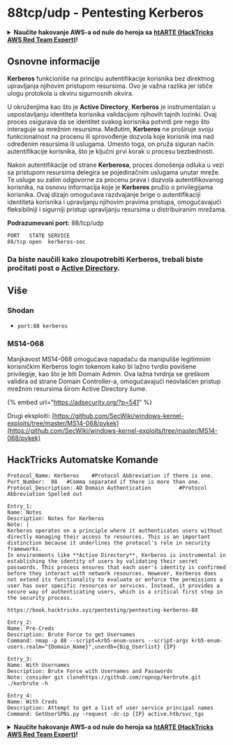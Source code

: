 # 88tcp/udp - Pentesting Kerberos

<details>

<summary><strong>Naučite hakovanje AWS-a od nule do heroja sa</strong> <a href="https://training.hacktricks.xyz/courses/arte"><strong>htARTE (HackTricks AWS Red Team Expert)</strong></a><strong>!</strong></summary>

Drugi načini podrške HackTricks-u:

* Ako želite da vidite **vašu kompaniju reklamiranu na HackTricks-u** ili **preuzmete HackTricks u PDF formatu** proverite [**SUBSCRIPTION PLANS**](https://github.com/sponsors/carlospolop)!
* Nabavite [**zvanični PEASS & HackTricks swag**](https://peass.creator-spring.com)
* Otkrijte [**The PEASS Family**](https://opensea.io/collection/the-peass-family), našu kolekciju ekskluzivnih [**NFT-ova**](https://opensea.io/collection/the-peass-family)
* **Pridružite se** 💬 [**Discord grupi**](https://discord.gg/hRep4RUj7f) ili [**telegram grupi**](https://t.me/peass) ili nas **pratite** na **Twitter-u** 🐦 [**@carlospolopm**](https://twitter.com/hacktricks\_live)**.**
* **Podelite svoje hakovanje trikove slanjem PR-ova na** [**HackTricks**](https://github.com/carlospolop/hacktricks) i [**HackTricks Cloud**](https://github.com/carlospolop/hacktricks-cloud) github repozitorijume.

</details>

## Osnovne informacije

**Kerberos** funkcioniše na principu autentifikacije korisnika bez direktnog upravljanja njihovim pristupom resursima. Ovo je važna razlika jer ističe ulogu protokola u okviru sigurnosnih okvira.

U okruženjima kao što je **Active Directory**, **Kerberos** je instrumentalan u uspostavljanju identiteta korisnika validacijom njihovih tajnih lozinki. Ovaj proces osigurava da se identitet svakog korisnika potvrdi pre nego što interaguje sa mrežnim resursima. Međutim, **Kerberos** ne proširuje svoju funkcionalnost na procenu ili sprovođenje dozvola koje korisnik ima nad određenim resursima ili uslugama. Umesto toga, on pruža siguran način autentifikacije korisnika, što je ključni prvi korak u procesu bezbednosti.

Nakon autentifikacije od strane **Kerberosa**, proces donošenja odluka u vezi sa pristupom resursima delegira se pojedinačnim uslugama unutar mreže. Te usluge su zatim odgovorne za procenu prava i dozvola autentifikovanog korisnika, na osnovu informacija koje je **Kerberos** pružio o privilegijama korisnika. Ovaj dizajn omogućava razdvajanje brige o autentifikaciji identiteta korisnika i upravljanju njihovim pravima pristupa, omogućavajući fleksibilniji i sigurniji pristup upravljanju resursima u distribuiranim mrežama.

**Podrazumevani port:** 88/tcp/udp

```
PORT   STATE SERVICE
88/tcp open  kerberos-sec
```

### **Da biste naučili kako zloupotrebiti Kerberos, trebali biste pročitati post o** [**Active Directory**](../../windows-hardening/active-directory-methodology/)**.**

## Više

### Shodan

* `port:88 kerberos`

### MS14-068

Manjkavost MS14-068 omogućava napadaču da manipuliše legitimnim korisničkim Kerberos login tokenom kako bi lažno tvrdio povišene privilegije, kao što je biti Domain Admin. Ova lažna tvrdnja se greškom validira od strane Domain Controller-a, omogućavajući neovlašćen pristup mrežnim resursima širom Active Directory šume.

{% embed url="https://adsecurity.org/?p=541" %}

Drugi eksploiti: [https://github.com/SecWiki/windows-kernel-exploits/tree/master/MS14-068/pykek](https://github.com/SecWiki/windows-kernel-exploits/tree/master/MS14-068/pykek)

## HackTricks Automatske Komande

```
Protocol_Name: Kerberos    #Protocol Abbreviation if there is one.
Port_Number:  88   #Comma separated if there is more than one.
Protocol_Description: AD Domain Authentication         #Protocol Abbreviation Spelled out

Entry_1:
Name: Notes
Description: Notes for Kerberos
Note: |
Kerberos operates on a principle where it authenticates users without directly managing their access to resources. This is an important distinction because it underlines the protocol's role in security frameworks.
In environments like **Active Directory**, Kerberos is instrumental in establishing the identity of users by validating their secret passwords. This process ensures that each user's identity is confirmed before they interact with network resources. However, Kerberos does not extend its functionality to evaluate or enforce the permissions a user has over specific resources or services. Instead, it provides a secure way of authenticating users, which is a critical first step in the security process.

https://book.hacktricks.xyz/pentesting/pentesting-kerberos-88

Entry_2:
Name: Pre-Creds
Description: Brute Force to get Usernames
Command: nmap -p 88 --script=krb5-enum-users --script-args krb5-enum-users.realm="{Domain_Name}",userdb={Big_Userlist} {IP}

Entry_3:
Name: With Usernames
Description: Brute Force with Usernames and Passwords
Note: consider git clonehttps://github.com/ropnop/kerbrute.git ./kerbrute -h

Entry_4:
Name: With Creds
Description: Attempt to get a list of user service principal names
Command: GetUserSPNs.py -request -dc-ip {IP} active.htb/svc_tgs
```

<details>

<summary><strong>Naučite hakovanje AWS-a od nule do heroja sa</strong> <a href="https://training.hacktricks.xyz/courses/arte"><strong>htARTE (HackTricks AWS Red Team Expert)</strong></a><strong>!</strong></summary>

Drugi načini podrške HackTricks-u:

* Ako želite da vidite **vašu kompaniju reklamiranu na HackTricks-u** ili **preuzmete HackTricks u PDF formatu** proverite [**PLANOVE ZA PRETPLATU**](https://github.com/sponsors/carlospolop)!
* Nabavite [**zvanični PEASS & HackTricks swag**](https://peass.creator-spring.com)
* Otkrijte [**The PEASS Family**](https://opensea.io/collection/the-peass-family), našu kolekciju ekskluzivnih [**NFT-ova**](https://opensea.io/collection/the-peass-family)
* **Pridružite se** 💬 [**Discord grupi**](https://discord.gg/hRep4RUj7f) ili [**telegram grupi**](https://t.me/peass) ili nas **pratite** na **Twitter-u** 🐦 [**@carlospolopm**](https://twitter.com/hacktricks\_live)**.**
* **Podelite svoje hakovanje trikove slanjem PR-ova na** [**HackTricks**](https://github.com/carlospolop/hacktricks) i [**HackTricks Cloud**](https://github.com/carlospolop/hacktricks-cloud) github repozitorijume.

</details>
